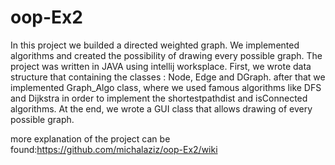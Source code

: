 # oop-Ex2

In this project we builded a directed weighted graph. We implemented algorithms and created the possibility of drawing every possible graph. The project was written in JAVA using intellij worksplace.
First, we wrote data structure that containing the classes : Node, Edge and DGraph. after that we implemented Graph_Algo class, where we used famous algorithms like DFS and Dijkstra in order to implement the shortestpathdist and isConnected algorithms.
At the end, we wrote a GUI class that allows drawing of every possible graph.

more explanation of the project can be found:https://github.com/michalaziz/oop-Ex2/wiki

